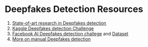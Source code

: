 # Deepfakes Detection Resources

1. [State-of-art research in Deepfakes detection](https://paperswithcode.com/task/deepfake-detection)
2. [Kaggle Deepfakes detection Challenge](https://www.kaggle.com/c/deepfake-detection-challenge)
3. [Facebook AI Deepfakes detection challege](https://ai.facebook.com/blog/deepfake-detection-challenge) and [Dataset](https://ai.facebook.com/datasets/dfdc/)
4. [More on manual Deepfakes detection](https://www.media.mit.edu/projects/detect-fakes/overview/) 
